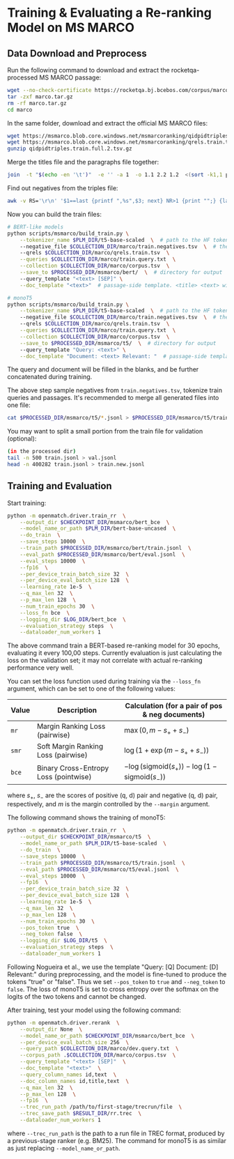 # Training & Evaluating a Re-ranking Model on MS MARCO

## Data Download and Preprocess

Run the following command to download and extract the rocketqa-processed MS MARCO passage:

```bash
wget --no-check-certificate https://rocketqa.bj.bcebos.com/corpus/marco.tar.gz
tar -zxf marco.tar.gz
rm -rf marco.tar.gz
cd marco
```

In the same folder, download and extract the official MS MARCO files:

```bash
wget https://msmarco.blob.core.windows.net/msmarcoranking/qidpidtriples.train.full.2.tsv.gz
wget https://msmarco.blob.core.windows.net/msmarcoranking/qrels.train.tsv -O qrels.train.tsv
gunzip qidpidtriples.train.full.2.tsv.gz
```

Merge the titles file and the paragraphs file together:

```bash
join  -t "$(echo -en '\t')"  -e '' -a 1  -o 1.1 2.2 1.2  <(sort -k1,1 para.txt) <(sort -k1,1 para.title.txt) | sort -k1,1 -n > corpus.tsv
```

Find out negatives from the triples file:

```bash
awk -v RS='\r\n' '$1==last {printf ",%s",$3; next} NR>1 {print "";} {last=$1; printf "%s\t%s",$1,$3;} END{print "";}' qidpidtriples.train.full.2.tsv > train.negatives.tsv
```

Now you can build the train files:

```bash
# BERT-like models
python scripts/msmarco/build_train.py \
    --tokenizer_name $PLM_DIR/t5-base-scaled  \  # path to the HF tokenizer
    --negative_file $COLLECTION_DIR/marco/train.negatives.tsv  \  # the above negatives file
    --qrels $COLLECTION_DIR/marco/qrels.train.tsv  \
    --queries $COLLECTION_DIR/marco/train.query.txt  \
    --collection $COLLECTION_DIR/marco/corpus.tsv  \
    --save_to $PROCESSED_DIR/msmarco/bert/  \  # directory for output
    --query_template "<text> [SEP]" \
    --doc_template "<text>"  # passage-side template. <title> <text> will be replaced
```

```bash
# monoT5
python scripts/msmarco/build_train.py \
    --tokenizer_name $PLM_DIR/t5-base-scaled  \  # path to the HF tokenizer
    --negative_file $COLLECTION_DIR/marco/train.negatives.tsv  \  # the above negatives file
    --qrels $COLLECTION_DIR/marco/qrels.train.tsv  \
    --queries $COLLECTION_DIR/marco/train.query.txt  \
    --collection $COLLECTION_DIR/marco/corpus.tsv  \
    --save_to $PROCESSED_DIR/msmarco/t5/  \  # directory for output
    --query_template "Query: <text>" \
    --doc_template "Document: <text> Relevant: "  # passage-side template. <title> <text> will be replaced
```

The query and document will be filled in the blanks, and be further concatenated during training.

The above step sample negatives from `train.negatives.tsv`, tokenize train queries and passages. It's recommended to merge all generated files into one file:

```bash
cat $PROCESSED_DIR/msmarco/t5/*.jsonl > $PROCESSED_DIR/msmarco/t5/train.jsonl
```

You may want to split a small portion from the train file for validation (optional):

```bash
(in the processed dir)
tail -n 500 train.jsonl > val.jsonl
head -n 400282 train.jsonl > train.new.jsonl
```

## Training and Evaluation

Start training:

```bash
python -m openmatch.driver.train_rr  \
    --output_dir $CHECKPOINT_DIR/msmarco/bert_bce  \
    --model_name_or_path $PLM_DIR/bert-base-uncased  \
    --do_train  \
    --save_steps 10000  \
    --train_path $PROCESSED_DIR/msmarco/bert/train.jsonl  \
    --eval_path $PROCESSED_DIR/msmarco/bert/eval.jsonl  \
    --eval_steps 10000  \
    --fp16  \
    --per_device_train_batch_size 32  \
    --per_device_eval_batch_size 128  \
    --learning_rate 1e-5  \
    --q_max_len 32  \
    --p_max_len 128  \
    --num_train_epochs 30  \
    --loss_fn bce  \
    --logging_dir $LOG_DIR/bert_bce  \
    --evaluation_strategy steps  \
    --dataloader_num_workers 1
```

The above command train a BERT-based re-ranking model for 30 epochs, evaluating it every 100,00 steps. Currently evaluation is just calculating the loss on the validation set; it may not correlate with actual re-ranking performance very well.

You can set the loss function used during training via the `--loss_fn` argument, which can be set to one of the following values:

|Value|Description|Calculation (for a pair of pos & neg documents)|
|---|---|---|
|`mr`|Margin Ranking Loss (pairwise)|$\max (0, m - s_+ + s_-)$|
|`smr`|Soft Margin Ranking Loss (pairwise)|$\log (1 + \exp(m - s_+ + s_-))$|
|`bce`|Binary Cross-Entropy Loss (pointwise)|$-\log(\text{sigmoid}(s_+))-\log(1-\text{sigmoid}(s_-))$|

where $s_+$, $s_-$ are the scores of positive (q, d) pair and negative (q, d) pair, respectively, and $m$ is the margin controlled by the `--margin` argument.

The following command shows the training of monoT5:

```bash
python -m openmatch.driver.train_rr  \
    --output_dir $CHECKPOINT_DIR/msmarco/t5  \
    --model_name_or_path $PLM_DIR/t5-base-scaled  \
    --do_train  \
    --save_steps 10000  \
    --train_path $PROCESSED_DIR/msmarco/t5/train.jsonl  \
    --eval_path $PROCESSED_DIR/msmarco/t5/eval.jsonl  \
    --eval_steps 10000  \
    --fp16  \
    --per_device_train_batch_size 32  \
    --per_device_eval_batch_size 128  \
    --learning_rate 1e-5  \
    --q_max_len 32  \
    --p_max_len 128  \
    --num_train_epochs 30  \
    --pos_token true  \
    --neg_token false  \
    --logging_dir $LOG_DIR/t5  \
    --evaluation_strategy steps  \
    --dataloader_num_workers 1
```

Following Nogueira et al., we use the template "Query: [Q] Document: [D] Relevant:" during preprocessing, and the model is fine-tuned to produce the tokens "true" or "false". Thus we set `--pos_token` to `true` and `--neg_token` to `false`. The loss of monoT5 is set to cross entropy over the softmax on the logits of the two tokens and cannot be changed.

After training, test your model using the following command:

```bash
python -m openmatch.driver.rerank  \
    --output_dir None  \
    --model_name_or_path $CHECKPOINT_DIR/msmarco/bert_bce  \
    --per_device_eval_batch_size 256  \
    --query_path $COLLECTION_DIR/marco/dev.query.txt  \
    --corpus_path .$COLLECTION_DIR/marco/corpus.tsv  \
    --query_template "<text> [SEP]"  \
    --doc_template "<text>"  \
    --query_column_names id,text  \
    --doc_column_names id,title,text  \
    --q_max_len 32  \
    --p_max_len 128  \
    --fp16  \
    --trec_run_path /path/to/first-stage/trecrun/file  \
    --trec_save_path $RESULT_DIR/rr.trec  \
    --dataloader_num_workers 1
```

where `--trec_run_path` is the path to a run file in TREC format, produced by a previous-stage ranker (e.g. BM25). The command for monoT5 is as similar as just replacing `--model_name_or_path`.
